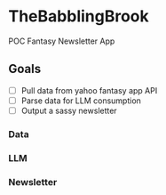 # TheBabblingBrook

POC Fantasy Newsletter App

## Goals

- [ ] Pull data from yahoo fantasy app API
- [ ] Parse data for LLM consumption
- [ ] Output a sassy newsletter

### Data

### LLM

### Newsletter
